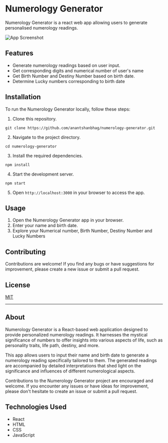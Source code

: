 # Numerology Generator

Numerology Generator is a react web app allowing users to generate personalised numerology readings.

![App Screenshot](https://github.com/anantshanbhag/numerology-generator/assets/23283289/14a8958c-29b9-478f-b5b9-c32359ab4424)

## Features

- Generate numerology readings based on user input.
- Get corresponding digits and numerical number of user's name
- Get Birth Number and Destiny Number based on birth date.
- Determine Lucky numbers corresponding to birth date

## Installation

To run the Numerology Generator locally, follow these steps:

1. Clone this repository.

`git clone https://github.com/anantshanbhag/numerology-generator.git`

2. Navigate to the project directory.

`cd numerology-generator`

3. Install the required dependencies.

`npm install`

4. Start the development server.

`npm start`

5. Open `http://localhost:3000` in your browser to access the app.

## Usage

1. Open the Numerology Generator app in your browser.
2. Enter your name and birth date.
3. Explore your Numerical number, Birth Number, Destiny Number and Lucky Numbers

## Contributing

Contributions are welcome! If you find any bugs or have suggestions for improvement, please create a new issue or submit a pull request.

## License

[MIT](LICENSE)

---

## About

Numerology Generator is a React-based web application designed to provide personalized numerology readings. It harnesses the mystical significance of numbers to offer insights into various aspects of life, such as personality traits, life path, destiny, and more.

This app allows users to input their name and birth date to generate a numerology reading specifically tailored to them. The generated readings are accompanied by detailed interpretations that shed light on the significance and influences of different numerological aspects.

Contributions to the Numerology Generator project are encouraged and welcome. If you encounter any issues or have ideas for improvement, please don't hesitate to create an issue or submit a pull request.

## Technologies Used

- React
- HTML
- CSS
- JavaScript
